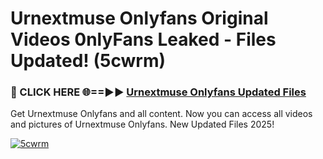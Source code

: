 # Urnextmuse Onlyfans Original Videos 0nlyFans Leaked - Files Updated! (5cwrm)

<h3>🔴 CLICK HERE 🌐==►► <a href="https://tinyurl.com/ehrbuxhb" rel="nofollow">Urnextmuse Onlyfans Updated Files</a></h3>

Get Urnextmuse Onlyfans and all content. Now you can access all videos and pictures of Urnextmuse Onlyfans. New Updated Files 2025!

[![5cwrm](https://i.imgur.com/lVYEuWS.gif)](https://tinyurl.com/ehrbuxhb)
